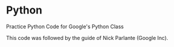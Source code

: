 # Python
Practice Python Code for Google's Python Class

This code was followed by the guide of Nick Parlante (Google Inc).
